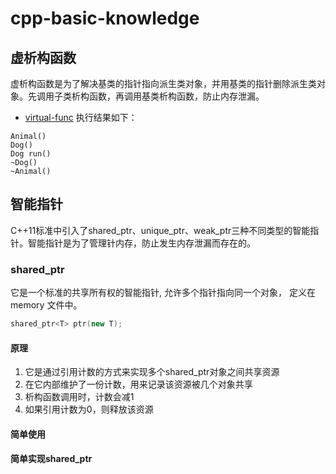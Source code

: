 # cpp-basic-knowledge

## 虚析构函数
虚析构函数是为了解决基类的指针指向派生类对象，并用基类的指针删除派生类对象。先调用子类析构函数，再调用基类析构函数，防止内存泄漏。

- [virtual-func](https://github.com/Lucas-Chen-10/cpp-basic-knowledge/blob/main/virtual-func.cpp)
执行结果如下：
```
Animal()
Dog()
Dog run()
~Dog()
~Animal()
```

## 智能指针
C++11标准中引入了shared_ptr、unique_ptr、weak_ptr三种不同类型的智能指针。智能指针是为了管理针内存，防止发生内存泄漏而存在的。

### shared_ptr
它是一个标准的共享所有权的智能指针, 允许多个指针指向同一个对象， 定义在 memory 文件中。
```cpp
shared_ptr<T> ptr(new T); 
```
#### 原理
1. 它是通过引用计数的方式来实现多个shared_ptr对象之间共享资源
2. 在它内部维护了一份计数，用来记录该资源被几个对象共享
3. 析构函数调用时，计数会减1
4. 如果引用计数为0，则释放该资源

#### 简单使用


#### 简单实现shared_ptr
